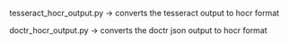 tesseract_hocr_output.py  -> converts the tesseract output to hocr format

doctr_hocr_output.py -> converts the doctr json output to hocr format

